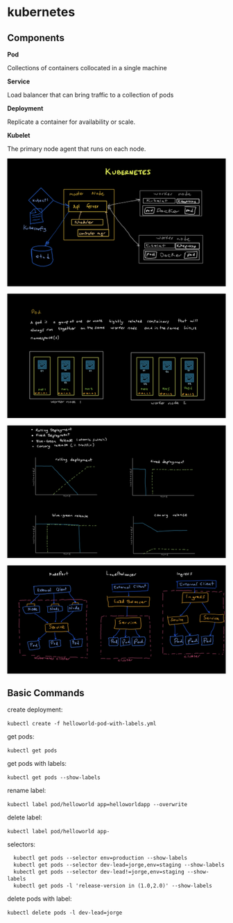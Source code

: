 # kubernetes

## Components

**Pod** 

Collections of containers collocated in a single machine

**Service** 

Load balancer that can bring traffic to a collection of pods

**Deployment** 

Replicate a container for availability or scale.

**Kubelet** 

The primary node agent that runs on each node.

![](media/architecture.jpeg)

![](media/pod.jpeg)

![](media/deployments.jpeg)

![](media/services.jpeg)

## Basic Commands

create deployment:

`kubectl create -f helloworld-pod-with-labels.yml`
  
get pods:

`kubectl get pods`
  
get pods with labels:

`kubectl get pods --show-labels`
  
rename label:

`kubectl label pod/helloworld app=helloworldapp --overwrite`
  
delete label:

`kubectl label pod/helloworld app-`
  
selectors:

```
  kubectl get pods --selector env=production --show-labels
  kubectl get pods --selector dev-lead=jorge,env=staging --show-labels
  kubectl get pods --selector dev-lead!=jorge,env=staging --show-labels
  kubectl get pods -l 'release-version in (1.0,2.0)' --show-labels
```

delete pods with label:

`kubectl delete pods -l dev-lead=jorge`
